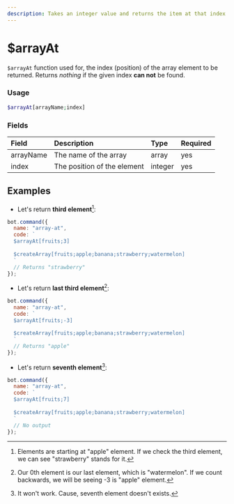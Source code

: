 ```yaml
---
description: Takes an integer value and returns the item at that index.
---
```


# $arrayAt

`$arrayAt` function used for, the index (position) of the array element to be returned. Returns *nothing* if the given index **can not** be found.

### Usage

```php
$arrayAt[arrayName;index]
```

### Fields

| Field | Description | Type | Required |
| :--- | :--- | :--- | :--- |
| arrayName | The name of the array | array | yes |
| index | The position of the element | integer | yes |

## Examples

* Let's return **third element**[^1]:

  [^1]: Elements are starting at "apple" element. If we check the third element, we can see "strawberry" stands for it.
  
```javascript
bot.command({
  name: "array-at",
  code: `
  $arrayAt[fruits;3]
  
  $createArray[fruits;apple;banana;strawberry;watermelon]
  `
  // Returns "strawberry"
});
```

* Let's return **last third element**[^2]:

  [^2]: Our 0th element is our last element, which is "watermelon". If we count backwards, we will be seeing -3 is "apple" element.

```javascript
bot.command({
  name: "array-at",
  code: `
  $arrayAt[fruits;-3]
  
  $createArray[fruits;apple;banana;strawberry;watermelon]
  `
  // Returns "apple"
});
```

* Let's return **seventh element**[^3]:

  [^3]: It won't work. Cause, seventh element doesn't exists.

```javascript
bot.command({
  name: "array-at",
  code: `
  $arrayAt[fruits;7]
  
  $createArray[fruits;apple;banana;strawberry;watermelon]
  `
  // No output
});
```
